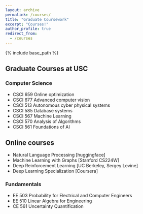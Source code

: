 ```yaml
---
layout: archive
permalink: /courses/
title: "Graduate Coursework"
excerpt: "Courses!"
author_profile: true
redirect_from: 
  - /courses
---
```

{% include base_path %}
<!-- Graduate Coursework:  -->

## Graduate Courses at USC
### Computer Science
* CSCI 659 Online optimization
* CSCI 677 Advanced computer vision
* CSCI 513 Autonomous cyber physical systems
* CSCI 585 Database systems
* CSCI 567 Machine Learning
* CSCI 570 Analysis of Algorithms
* CSCI 561 Foundations of AI

## Online courses
* Natural Language Processing [huggingface]
* Machine Learning with Graphs [Stanford CS224W]
* Deep Reinforcement Learning [UC Berkeley, Sergey Levine]
* Deep Learning Specialization [Coursera]


### Fundamentals
* EE 503  Probability for Electrical and Computer Engineers
* EE 510  Linear Algebra for Engineering
* CE  561 Uncertainty Quantification



